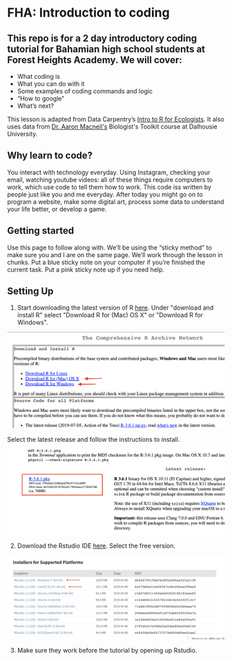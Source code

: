 # FHA: Introduction to coding

## This repo is for a 2 day introductory coding tutorial for Bahamian high school students at Forest Heights Academy. We will cover:

+ What coding is
+ What you can do with it
+ Some examples of coding commands and logic
+ “How to google”
+ What’s next?

This lesson is adapted from Data Carpentry’s [Intro to R for Ecologists](https://datacarpentry.org/R-ecology-lesson/index.html). It also uses data from [Dr. Aaron Macneil's](ifisheries.org/) Biologist's Toolkit course at Dalhousie University.

## Why learn to code?

You interact with technology everyday. Using Instagram, checking your email, watching youtube videos: all of these things require computers to work, which use code to tell them how to work. This code iss written by people just like you and me everyday. After today you might go on to program a website, make some digital art, process some data to understand your life better, or develop a game.

## Getting started

 Use this page to follow along with. We’ll be using the “sticky method” to make sure you and I are on the same page. We’ll work through the lesson in chunks. Put a blue sticky note on your computer if you’re finished the current task. Put a pink sticky note up if you need help.


## Setting Up
 
1. Start downloading the latest version of R [here](https://cloud.r-project.org). Under "download and install R" select "Download R for (Mac) OS X" or "Download R for Windows".

  ![alt text](https://github.com/alburycatalina/FHA_intro_to_coding/blob/master/download_r.png)

Select the latest release and follow the instructions to install.

  ![alt text](https://github.com/alburycatalina/FHA_intro_to_coding/blob/master/download_r_2.png)

2. Download the Rstudio IDE [here](https://www.rstudio.com/products/rstudio/download/#download). Select the free version.

  ![alt text](https://github.com/alburycatalina/FHA_intro_to_coding/blob/master/download_r_3.png)

3. Make sure they work before the tutorial by opening up Rstudio. 
